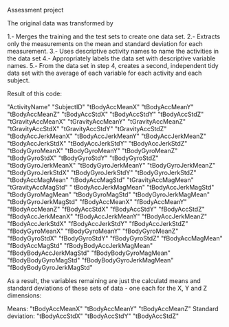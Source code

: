 Assessment project

The original data was transformed by

  1.- Merges the training and the test sets to create one data set.
  2.- Extracts only the measurements on the mean and standard deviation for each measurement. 
  3.- Uses descriptive activity names to name the activities in the data set
  4.- Appropriately labels the data set with descriptive variable names. 
  5.- From the data set in step 4, creates a second, independent tidy data set with the average of each variable for each activity and each subject.
  
Result of this code:

  "ActivityName" 
  "SubjectID" 
  "tBodyAccMeanX" "tBodyAccMeanY" "tBodyAccMeanZ" "tBodyAccStdX" "tBodyAccStdY" "tBodyAccStdZ" 
  "tGravityAccMeanX" "tGravityAccMeanY" "tGravityAccMeanZ" "tGravityAccStdX" "tGravityAccStdY" "tGravityAccStdZ" 
  "tBodyAccJerkMeanX" "tBodyAccJerkMeanY" "tBodyAccJerkMeanZ" "tBodyAccJerkStdX" "tBodyAccJerkStdY" "tBodyAccJerkStdZ"
  "tBodyGyroMeanX" "tBodyGyroMeanY" "tBodyGyroMeanZ" "tBodyGyroStdX" "tBodyGyroStdY" "tBodyGyroStdZ" 
  "tBodyGyroJerkMeanX" "tBodyGyroJerkMeanY" "tBodyGyroJerkMeanZ" "tBodyGyroJerkStdX" "tBodyGyroJerkStdY" 
  "tBodyGyroJerkStdZ" "tBodyAccMagMean" "tBodyAccMagStd" "tGravityAccMagMean" "tGravityAccMagStd" "
  tBodyAccJerkMagMean" "tBodyAccJerkMagStd" "tBodyGyroMagMean" "tBodyGyroMagStd" "tBodyGyroJerkMagMean" 
  "tBodyGyroJerkMagStd" "fBodyAccMeanX" "fBodyAccMeanY" "fBodyAccMeanZ" "fBodyAccStdX" "fBodyAccStdY" "fBodyAccStdZ" 
  "fBodyAccJerkMeanX" "fBodyAccJerkMeanY" "fBodyAccJerkMeanZ" "fBodyAccJerkStdX" "fBodyAccJerkStdY" "fBodyAccJerkStdZ"
  "fBodyGyroMeanX" "fBodyGyroMeanY" "fBodyGyroMeanZ" "fBodyGyroStdX" "fBodyGyroStdY" "fBodyGyroStdZ" 
  "fBodyAccMagMean"  "fBodyAccMagStd" "fBodyBodyAccJerkMagMean" "fBodyBodyAccJerkMagStd" "fBodyBodyGyroMagMean" "fBodyBodyGyroMagStd" "fBodyBodyGyroJerkMagMean" "fBodyBodyGyroJerkMagStd"

As a result, the variables remaining are just the calculatd means and standard deviations of these sets of data - one each for the X, Y and Z dimensions:

  Means:
    "tBodyAccMeanX" 
    "tBodyAccMeanY" 
    "tBodyAccMeanZ" 
  Standard deviation:
    "tBodyAccStdX" 
    "tBodyAccStdY" 
    "tBodyAccStdZ" 
